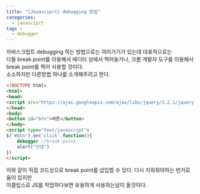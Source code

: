 ```yaml
---
title: "[Javasciprt] debugging 방법"
categories: 
  - javasciprt
tags : 
  - debugger
---
```


자바스크립트 debugging 하는 방법으로는 여러가기가 있는데 대표적으로는<br>
다들 break point를 이용해서 에디터 상에서 찍어놓거나, 크롬 개발자 도구를 이용해서 break point를 찍어 사용할 것이다.<br>
소소하지만 다른방법 하나를 소개해주려고 한다.

``` html
<!DOCTYPE html>
<html>
<head>
<script src="https://ajax.googleapis.com/ajax/libs/jquery/3.2.1/jquery.min.js"></script>
</head>
<body>
<button id="btn">버튼</button>
</body>
<script type="text/javascript">
$('#btn').on('click',function(){
	debugger //break point
	alert("안녕")
})
</script>
```

이와 같이 직접 코드상으로 break point를 삽입할 수 있다. 다시 지워줘야하는 번거로움이 있지만<br>
이클립스로 JS를 작업하다보면 유용하게 사용하는날이 올것이다.